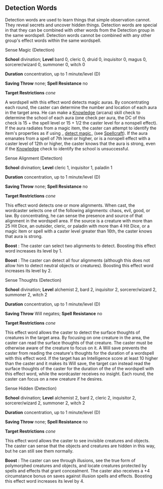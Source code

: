 ## Detection Words

Detection words are used to learn things that simple observation cannot. They reveal secrets and uncover hidden things. Detection words are special in that they can be combined with other words from the Detection group in the same wordspell. Detection words cannot be combined with any other group's effect words within the same wordspell.

Sense Magic (Detection)

**School** divination; **Level** bard 0, cleric 0, druid 0, inquisitor 0, magus 0, sorcerer/wizard 0, summoner 0, witch 0

**Duration** concentration, up to 1 minute/level (D)

**Saving Throw** none; **Spell Resistance** no

**Target Restrictions** _cone_

A wordspell with this effect word detects magic auras. By concentrating each round, the caster can determine the number and location of each aura in the target area. He can make a [Knowledge](skills/knowledge.md#_knowledge) (arcana) skill check to determine the school of each aura (one check per aura, the DC of this check is 15 + the spell level or 15 + 1/2 the caster level for a nonspell effect). If the aura radiates from a magic item, the caster can attempt to identify the item's properties as if using _ [detect magic](spells/detectMagic.md#_detect-magic)_ (see [Spellcraft](skills/spellcraft.md#_spellcraft)). If the aura emanates from a spell of 7th level or higher, or is a nonspell effect with a caster level of 12th or higher, the caster knows that the aura is strong, even if the [Knowledge](skills/knowledge.md#_knowledge) check to identify the school is unsuccessful.

Sense Alignment (Detection)

**School** divination; **Level** cleric 1, inquisitor 1, paladin 1

**Duration** concentration, up to 1 minute/level (D)

**Saving Throw** none; **Spell Resistance** no

**Target Restrictions** _cone_

This effect word detects one or more alignments. When cast, the wordcaster selects one of the following alignments: chaos, evil, good, or law. By concentrating, he can sense the presence and source of that alignment in the wordspell area. If the source is a creature with more than 25 Hit Dice, an outsider, cleric, or paladin with more than 4 Hit Dice, or a magic item or spell with a caster level greater than 16th, the caster knows that aura is strong.

**Boost** : The caster can select two alignments to detect. Boosting this effect word increases its level by 1.

**Boost** : The caster can detect all four alignments (although this does not allow him to detect neutral objects or creatures). Boosting this effect word increases its level by 2.

Sense Thoughts (Detection)

**School** divination; **Level** alchemist 2, bard 2, inquisitor 2, sorcerer/wizard 2, summoner 2, witch 2

**Duration** concentration, up to 1 minute/level (D)

**Saving Throw** Will negates; **Spell Resistance** no

**Target Restrictions** _cone_

This effect word allows the caster to detect the surface thoughts of creatures in the target area. By focusing on one creature in the area, the caster can read the surface thoughts of that creature. The caster must be otherwise aware of the creature to focus on it. A Will save prevents the caster from reading the creature's thoughts for the duration of a wordspell with this effect word. If the target has an Intelligence score at least 10 higher than the caster and it makes its Will save, the target can instead read the surface thoughts of the caster for the duration of the of the wordspell with this effect word, while the wordcaster receives no insight. Each round, the caster can focus on a new creature if he desires.

Sense Hidden (Detection)

**School** divination; **Level** alchemist 2, bard 2, cleric 2, inquisitor 2, sorcerer/wizard 2, summoner 2, witch 2

**Duration** concentration, up to 1 minute/level (D)

**Saving Throw** none; **Spell Resistance** no

**Target Restrictions** _cone_

This effect word allows the caster to see invisible creatures and objects. The caster can sense that the objects and creatures are hidden in this way, but he can still see them normally.

**Boost** : The caster can see through illusions, see the true form of polymorphed creatures and objects, and locate creatures protected by spells and effects that grant concealment. The caster also receives a +4 circumstance bonus on saves against illusion spells and effects. Boosting this effect word increases its level by 4.

